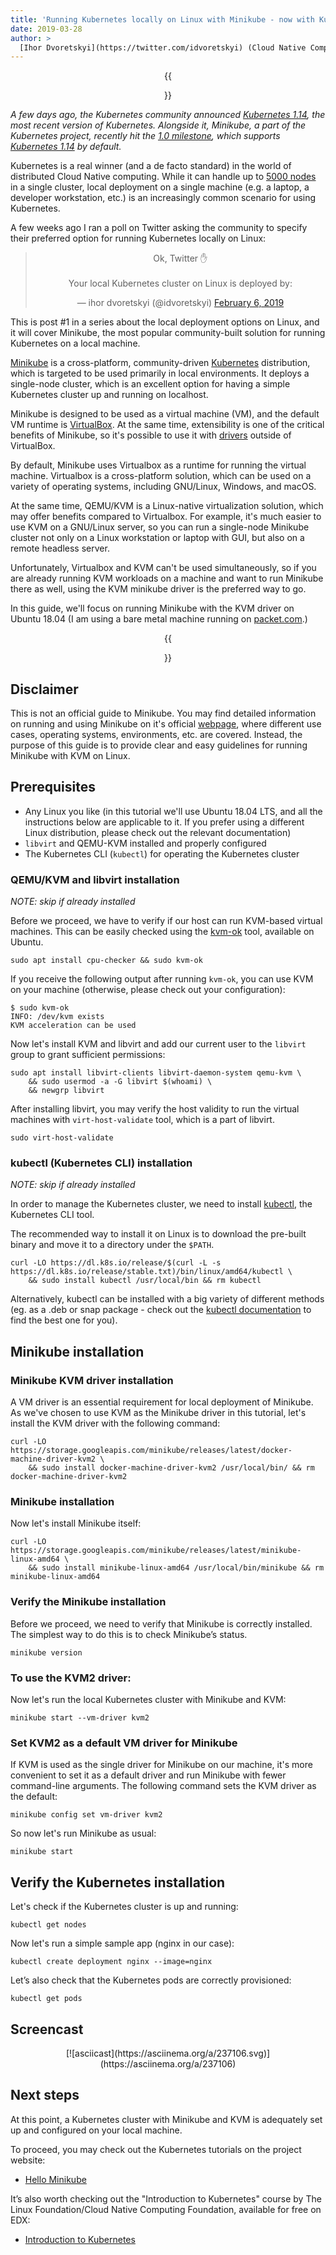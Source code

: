 ```yaml
---                                           
title: 'Running Kubernetes locally on Linux with Minikube - now with Kubernetes 1.14 support'                                                           
date: 2019-03-28
author: >
  [Ihor Dvoretskyi](https://twitter.com/idvoretskyi) (Cloud Native Computing Foundation)
---
```


<center>{{<figure width="600" src="/images/blog/2019-03-28-running-kubernetes-locally-on-linux-with-minikube/ihor-dvoretskyi-1470985-unsplash.jpg">}}</center>

*A few days ago, the Kubernetes community announced [Kubernetes 1.14](https://kubernetes.io/blog/2019/03/25/kubernetes-1-14-release-announcement/), the most recent version of Kubernetes. Alongside it, Minikube, a part of the Kubernetes project, recently hit the [1.0 milestone](https://github.com/kubernetes/minikube/releases/tag/v1.0.0), which supports [Kubernetes 1.14](https://kubernetes.io/blog/2019/03/25/kubernetes-1-14-release-announcement/) by default.*

Kubernetes is a real winner (and a de facto standard) in the world of distributed Cloud Native computing. While it can handle up to [5000 nodes](https://kubernetes.io/blog/2017/03/scalability-updates-in-kubernetes-1-6/) in a single cluster, local deployment on a single machine (e.g. a laptop, a developer workstation, etc.) is an increasingly common scenario for using Kubernetes.

A few weeks ago I ran a poll on Twitter asking the community to specify their preferred option for running Kubernetes locally on Linux:

<center><blockquote class="twitter-tweet"><p lang="en" dir="ltr">Ok, Twitter ✋<br><br>Your local Kubernetes cluster on Linux is deployed by:</p>&mdash; ihor dvoretskyi (@idvoretskyi) <a href="https://twitter.com/idvoretskyi/status/1093154369040773120?ref_src=twsrc%5Etfw">February 6, 2019</a></blockquote> <script async src="https://platform.twitter.com/widgets.js" charset="utf-8"></script></center>

This is post #1 in a series about the local deployment options on Linux, and it will cover Minikube, the most popular community-built solution for running Kubernetes on a local machine.

[Minikube](https://github.com/kubernetes/minikube) is a cross-platform, community-driven [Kubernetes](https://kubernetes.io/) distribution, which is targeted to be used primarily in local environments. It deploys a single-node cluster, which is an excellent option for having a simple Kubernetes cluster up and running on localhost.

Minikube is designed to be used as a virtual machine (VM), and the default VM runtime is [VirtualBox](https://www.virtualbox.org/). At the same time, extensibility is one of the critical benefits of Minikube, so it's possible to use it with [drivers](https://minikube.sigs.k8s.io/docs/drivers/) outside of VirtualBox.

By default, Minikube uses Virtualbox as a runtime for running the virtual machine. Virtualbox is a cross-platform solution, which can be used on a variety of operating systems, including GNU/Linux, Windows, and macOS.

At the same time, QEMU/KVM is a Linux-native virtualization solution, which may offer benefits compared to Virtualbox. For example, it's much easier to use KVM on a GNU/Linux server, so you can run a single-node Minikube cluster not only on a Linux workstation or laptop with GUI, but also on a remote headless server.

Unfortunately, Virtualbox and KVM can't be used simultaneously, so if you are already running KVM workloads on a machine and want to run Minikube there as well, using the KVM minikube driver is the preferred way to go.

In this guide, we'll focus on running Minikube with the KVM driver on Ubuntu 18.04 (I am using a bare metal machine running on [packet.com](https://www.packet.com).)

<center>{{<figure width="600" src="/images/blog/2019-03-28-running-kubernetes-locally-on-linux-with-minikube/module_01_cluster.png" caption="Minikube architecture (source: kubernetes.io)">}}</center>

## Disclaimer

This is not an official guide to Minikube. You may find detailed information on running and using Minikube on it's official [webpage](https://github.com/kubernetes/minikube), where different use cases, operating systems, environments, etc. are covered. Instead, the purpose of this guide is to provide clear and easy guidelines for running Minikube with KVM on Linux.

## Prerequisites

-	Any Linux you like (in this tutorial we'll use Ubuntu 18.04 LTS, and all the instructions below are applicable to it. If you prefer using a different Linux distribution, please check out the relevant documentation)
-	`libvirt` and QEMU-KVM installed and properly configured
-	The Kubernetes CLI (`kubectl`) for operating the Kubernetes cluster

### QEMU/KVM and libvirt installation

*NOTE: skip if already installed*

Before we proceed, we have to verify if our host can run KVM-based virtual machines. This can be easily checked using the [kvm-ok](https://manpages.ubuntu.com/manpages/bionic/man1/kvm-ok.1.html) tool, available on Ubuntu.

```shell
sudo apt install cpu-checker && sudo kvm-ok
```
If you receive the following output after running `kvm-ok`, you can use KVM on your machine (otherwise, please check out your configuration):

```shell
$ sudo kvm-ok
INFO: /dev/kvm exists
KVM acceleration can be used
```

Now let's install KVM and libvirt and add our current user to the `libvirt` group to grant sufficient permissions:

```shell
sudo apt install libvirt-clients libvirt-daemon-system qemu-kvm \
    && sudo usermod -a -G libvirt $(whoami) \
    && newgrp libvirt
```

After installing libvirt, you may verify the host validity to run the virtual machines with `virt-host-validate` tool, which is a part of libvirt.

```shell
sudo virt-host-validate
```

### kubectl (Kubernetes CLI) installation

*NOTE: skip if already installed*

In order to manage the Kubernetes cluster, we need to install [kubectl](https://kubernetes.io/docs/reference/kubectl/overview/), the Kubernetes CLI tool.

The recommended way to install it on Linux is to download the pre-built binary and move it to a directory under the `$PATH`.

```shell
curl -LO https://dl.k8s.io/release/$(curl -L -s https://dl.k8s.io/release/stable.txt)/bin/linux/amd64/kubectl \
    && sudo install kubectl /usr/local/bin && rm kubectl
```

Alternatively, kubectl can be installed with a big variety of different methods (eg. as a .deb or snap package - check out the [kubectl documentation](https://kubernetes.io/docs/tasks/tools/install-kubectl/) to find the best one for you).

## Minikube installation


### Minikube KVM driver installation

A VM driver is an essential requirement for local deployment of Minikube. As we've chosen to use KVM as the Minikube driver in this tutorial, let's install the KVM driver with the following command:

```shell
curl -LO https://storage.googleapis.com/minikube/releases/latest/docker-machine-driver-kvm2 \
    && sudo install docker-machine-driver-kvm2 /usr/local/bin/ && rm docker-machine-driver-kvm2
```

### Minikube installation

Now let's install Minikube itself:

```shell
curl -LO https://storage.googleapis.com/minikube/releases/latest/minikube-linux-amd64 \
    && sudo install minikube-linux-amd64 /usr/local/bin/minikube && rm minikube-linux-amd64
```

### Verify the Minikube installation

Before we proceed, we need to verify that Minikube is correctly installed. The simplest way to do this is to check Minikube’s status.

```shell
minikube version
```

### To use the KVM2 driver:

Now let's run the local Kubernetes cluster with Minikube and KVM:

```shell
minikube start --vm-driver kvm2
```

### Set KVM2 as a default VM driver for Minikube

If KVM is used as the single driver for Minikube on our machine, it's more convenient to set it as a default driver and run Minikube with fewer command-line arguments. The following command sets the KVM driver as the default:

```shell
minikube config set vm-driver kvm2
```

So now let's run Minikube as usual:

```shell
minikube start
```

## Verify the Kubernetes installation

Let's check if the Kubernetes cluster is up and running:

```shell
kubectl get nodes
```

Now let's run a simple sample app (nginx in our case):

```shell
kubectl create deployment nginx --image=nginx
```

Let’s also check that the Kubernetes pods are correctly provisioned:

```shell
kubectl get pods
```

## Screencast 

<center>[![asciicast](https://asciinema.org/a/237106.svg)](https://asciinema.org/a/237106)</center>

## Next steps

At this point, a Kubernetes cluster with Minikube and KVM is adequately set up and configured on your local machine.

To proceed, you may check out the Kubernetes tutorials on the project website:

-	[Hello Minikube](https://kubernetes.io/docs/tutorials/hello-minikube/)

It’s also worth checking out the "Introduction to Kubernetes" course by The Linux Foundation/Cloud Native Computing Foundation, available for free on EDX:

-	[Introduction to Kubernetes](https://www.edx.org/course/introduction-to-kubernetes#)
